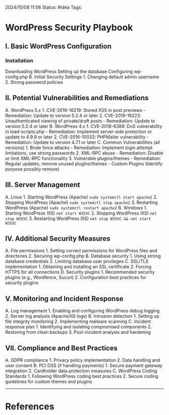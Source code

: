 2024/10/08 11:06
Status: #idea
Tags:

# WordPress Security Playbook

## I. Basic WordPress Configuration
### Installation

Downloading WordPress
Setting up the database
Configuring wp-config.php
   B. Initial Security Settings
      1. Changing default admin username
      2. Strong password policies

## II. Potential Vulnerabilities and Remediations

   A. WordPress 5.x
      1. CVE-2019-16219: Stored XSS in post previews
         - Remediation: Update to version 5.2.4 or later
      2. CVE-2019-16223: Unauthenticated viewing of private/draft posts
         - Remediation: Update to version 5.2.4 or later
   B. WordPress 4.x
      1. CVE-2018-6389: DoS vulnerability in load-scripts.php
         - Remediation: Implement server-side protection or update to 4.9.9 or later
      2. CVE-2016-10033: PHPMailer vulnerability
         - Remediation: Update to version 4.7.1 or later
   C. Common Vulnerabilities (all versions)
      1. Brute force attacks
         - Remediation: Implement login attempt limitations, use strong passwords
      2. XML-RPC abuse
         - Remediation: Disable or limit XML-RPC functionality
      3. Vulnerable plugins/themes
         - Remediation: Regular updates, remove unused plugins/themes
         - Custom Plugins (Identify purpose possibly remove)

## III. Server Management

   A. Linux
      1. Starting WordPress (Apache)
         ```
         sudo systemctl start apache2
         ```
      2. Stopping WordPress (Apache)
         ```
         sudo systemctl stop apache2
         ```
      3. Restarting WordPress (Apache)
         ```
         sudo systemctl restart apache2
         ```
   B. Windows
      1. Starting WordPress (IIS)
         ```
         net start W3SVC
         ```
      2. Stopping WordPress (IIS)
         ```
         net stop W3SVC
         ```
      3. Restarting WordPress (IIS)
         ```
         net stop W3SVC && net start W3SVC
         ```

## IV. Additional Security Measures
   A. File permissions
      1. Setting correct permissions for WordPress files and directories
      2. Securing wp-config.php
   B. Database security
      1. Using strong database credentials
      2. Limiting database user privileges
   C. SSL/TLS implementation
      1. Obtaining and installing an SSL certificate
      2. Forcing HTTPS for all connections
   D. Security plugins
      1. Recommended security plugins (e.g., Wordfence, Sucuri)
      2. Configuration best practices for security plugins

## V. Monitoring and Incident Response
   A. Log management
      1. Enabling and configuring WordPress debug logging
      2. Server log analysis (Apache/IIS logs)
   B. Intrusion detection
      1. Setting up file integrity monitoring
      2. Implementing malware scanning
   C. Incident response plan
      1. Identifying and isolating compromised components
      2. Restoring from clean backups
      3. Post-incident analysis and hardening

## VII. Compliance and Best Practices
   A. GDPR compliance
      1. Privacy policy implementation
      2. Data handling and user consent
   B. PCI DSS (if handling payments)
      1. Secure payment gateway integration
      2. Cardholder data protection measures
   C. WordPress Coding Standards
      1. Following WordPress coding best practices
      2. Secure coding guidelines for custom themes and plugins





---
# References
